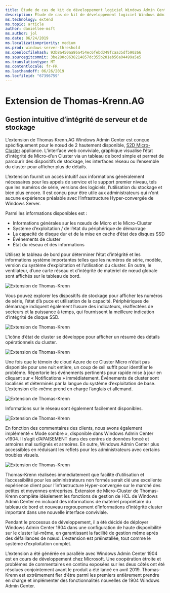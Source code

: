 ```yaml
---
title: Étude de cas de kit de développement logiciel Windows Admin Center - Thomas-Krenn
description: Étude de cas de kit de développement logiciel Windows Admin Center - Thomas-Krenn
ms.technology: extend
ms.topic: article
author: daniellee-msft
ms.author: jol
ms.date: 06/24/2019
ms.localizationpriority: medium
ms.prod: windows-server-threshold
ms.openlocfilehash: 93b8a450aa86a454ec6febd349fcaa35df590266
ms.sourcegitcommit: 3be280c8638214857dc355b201eb56a04499a5e5
ms.translationtype: MT
ms.contentlocale: fr-FR
ms.lasthandoff: 06/26/2019
ms.locfileid: "67396759"
---
```

# <a name="thomas-krennag-extension"></a>Extension de Thomas-Krenn.AG

## <a name="intuitive-server-and-storage-health-management"></a>Gestion intuitive d’intégrité de serveur et de stockage

L’extension de Thomas Krenn.AG Windows Admin Center est conçue spécifiquement pour le nœud de 2 hautement disponible, [S2D Micro-Cluster](https://www.thomas-krenn.com/en/products/application/software-defined-storage/s2d-micro-cluster.html) appliance. L’interface web conviviale, graphique visualise l’état d’intégrité de Micro-d’un Cluster via un tableau de bord simple et permet de parcourir des dispositifs de stockage, les interfaces réseau ou l’ensemble du cluster pour afficher plus de détails.

L’extension fournit un accès intuitif aux informations généralement nécessaires pour les appels de service et le support premier niveau, tels que les numéros de série, versions des logiciels, l’utilisation du stockage et bien plus encore. Il est conçu pour être utile aux administrateurs qui n’ont aucune expérience préalable avec l’infrastructure Hyper-convergée de Windows Server.

Parmi les informations disponibles est :
- Informations générales sur les nœuds de Micro et le Micro-Cluster
- Système d’exploitation / de l’état du périphérique de démarrage
- La capacité de disque dur et de la mise en cache d’état des disques SSD
- Événements de cluster
- État du réseau et des informations

Utilisez le tableau de bord pour déterminer l’état d’intégrité et les informations système importantes telles que les numéros de série, modèle, version du système d’exploitation et l’utilisation du cluster. En outre, le ventilateur, d’une carte réseau et d’intégrité de matériel de nœud globale sont affichés sur le tableau de bord.

![Extension de Thomas-Krenn](../../media/extend-case-study-thomas-krenn/thomas-krenn-1.png)

Vous pouvez explorer les dispositifs de stockage pour afficher les numéros de série, l’état d’à puce et utilisation de la capacité. Périphériques de démarrage indiquent également l’usure des indicateurs, réaffectées de secteurs et la puissance à temps, qui fournissent la meilleure indication d’intégrité de disque SSD.

![Extension de Thomas-Krenn](../../media/extend-case-study-thomas-krenn/thomas-krenn-2.png)

L’icône d’état de cluster se développe pour afficher un résumé des détails opérationnels du cluster.

![Extension de Thomas-Krenn](../../media/extend-case-study-thomas-krenn/thomas-krenn-3.png)

Une fois que le témoin de cloud Azure de ce Cluster Micro n’était pas disponible pour une nuit entière, un coup de œil suffit pour identifier le problème. Répertorie les événements pertinents pour rapide mise à jour en cliquant sur « Notifications » immédiatement. Événements de cluster sont localisés et déterminés par la langue du système d’exploitation de base. L’extension elle-même prend en charge l’anglais et allemand.

![Extension de Thomas-Krenn](../../media/extend-case-study-thomas-krenn/thomas-krenn-4.png)

Informations sur le réseau sont également facilement disponibles.

![Extension de Thomas-Krenn](../../media/extend-case-study-thomas-krenn/thomas-krenn-5.png)

En fonction des commentaires des clients, nous avons également implémenté « Mode sombre », disponible dans Windows Admin Center v1904. Il s’agit d’APAISEMENT dans des centres de données foncé et armoires mal surlignés et armoires. En outre, Windows Admin Center plus accessibles en réduisant les reflets pour les administrateurs avec certains troubles visuels.

![Extension de Thomas-Krenn](../../media/extend-case-study-thomas-krenn/thomas-krenn-6.png)

Thomas-Krenn réalisées immédiatement que facilité d’utilisation et l’accessibilité pour les administrateurs non formés serait clé une excellente expérience client pour l’infrastructure Hyper-convergée sur le marché des petites et moyennes entreprises. Extension de Micro-Cluster de Thomas-Krenn complète idéalement les fonctions de gestion de HCL de Windows Admin Center en incluant des informations de matériel propriétaire du tableau de bord et nouveau regroupement d’informations d’intégrité cluster important dans une nouvelle interface conviviale.

Pendant le processus de développement, il a été décidé de déployer Windows Admin Center 1904 dans une configuration de haute disponibilité sur le cluster lui-même, en garantissant la facilité de gestion même après des défaillances de nœud. L’extension est préinstallée, tout comme le système d’exploitation complet.

L’extension a été générée en parallèle avec Windows Admin Center 1904 est en cours de développement chez Microsoft. Une coopération étroite et problèmes de commentaires en continu exposées sur les deux côtés ont été résolues conjointement avant le produit a été lancé en avril 2019. Thomas-Krenn est extrêmement fier d’être parmi les premiers entièrement prendre en charge et implémenter des fonctionnalités nouvelles de 1904 Windows Admin Center.
